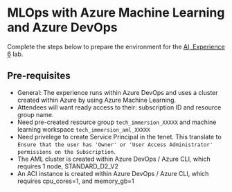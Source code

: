 # MLOps with Azure Machine Learning and Azure DevOps

Complete the steps below to prepare the environment for the [AI, Experience 6](../../../ai-exp6/README.md) lab.

## Pre-requisites

  - General: The experience runs within Azure DevOps and uses a cluster created within Azure by using Azure Machine Learning.
  - Attendees will want ready access to their: subscription ID and resource group name.
  - Need pre-created resource group `tech_immersion_XXXXX` and machine learning workspace `tech_immersion_aml_XXXXX`
  - Need privelege to create Service Principal in the tenet. This translate to `Ensure that the user has 'Owner' or 'User Access Administrator' permissions on the Subscription`.
  - The AML cluster is created within Azure DevOps / Azure CLI, which requires 1 node, STANDARD_D2_V2
  - An ACI instance is created within Azure DevOps / Azure CLI, which requires cpu_cores=1, and memory_gb=1
